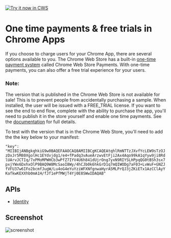 <a target="_blank" href="https://chrome.google.com/webstore/detail/ebcgmmcbgnpoclkoibogeiokfdmjbbob">![Try it now in CWS](https://raw.github.com/GoogleChrome/chrome-extensions-samples/main/_archive/apps/tryitnowbutton.png "Click here to install this sample from the Chrome Web Store")</a>

# One time payments & free trials in Chrome Apps

If you choose to charge users for your Chrome App, there are several options
available to you. The Chrome Web Store has a built-in
[one-time payment system](https://developers.google.com/chrome/web-store/docs/payments-otp)
called Chrome Web Store Payments.  With one-time payments, you can also
offer a free trial experience for your users.

### Note:
The version that is published in the Chrome Web Store is not available for sale! This is to prevent people from accidentally purchasing a sample.  When installed, the user will be issued with a FREE_TRIAL license.  If you want to see the end to end flow, complete with the ability to purchase the app, you'll need to publish it in the store yourself and enable one time payments.  See the [documentation](https://developers.google.com/chrome/web-store/docs/payments-otp#using-otps) for full details.

To test with the version that is in the Chrome Web Store, you'll need
to add the the key below to your manifest:

```"key": "MIIBIjANBgkqhkiG9w0BAQEFAAOCAQ8AMIIBCgKCAQEAtqhlRmNTTzJXvfYcLEW9sTzOJzDxJr5M80XgolHc1EYdvjdg1/e4+fPadq3vAueArzwvEtFji2Ax4Aqo99kA1qYyw9ji8RdlUArvJCTIq/7xPMoMPWHCb3wPfZ7IYV4U6h841dUjrOng7yxN9RIYSLHPpqQG0tBSh3sx7pxjYWx6DxhxOlP9BAQ9W8McSaoI8Wy/4hCJb0k6hkGrD1q7mQIWODg7aF03+LvWuF+GNZJfVFU37w6IFo2bcmfJugW/Lu4oG4eYuYziWFXNfgnwaHyrA5MLPrQJ3jZKiETx1AzCClAyYKafkwKEXXhb0mA1H/fJf1ePfMWjT4Yj0E8SWwIDAQAB"```

## APIs
* [Identity](http://developer.chrome.com/apps/identity.html)

## Screenshot
![screenshot](/_archive/apps/samples/one-time-payment/assets/screenshot_1280_800.png)
